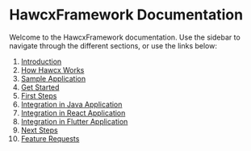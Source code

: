 # HawcxFramework Documentation


<!-- need to update the opening statements and lingo -->
Welcome to the HawcxFramework documentation. Use the sidebar to navigate through the different sections, or use the links below:

1. [Introduction](introduction.md)
2. [How Hawcx Works](how-hawcx-works.md)
3. [Sample Application](sample-application.md)
4. [Get Started](get-started.md)
5. [First Steps](first-steps.md)
6. [Integration in Java Application](java-integration.md)
7. [Integration in React Application](react-integration.md)
8. [Integration in Flutter Application](flutter-integration.md)
9. [Next Steps](next-steps.md)
10. [Feature Requests](feature-requests.md)